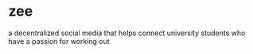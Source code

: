 # zee
a decentralized social media that helps connect university students who have a passion for working out
